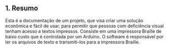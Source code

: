 
## 1\. Resumo

Esta é a documentação de um projeto, que visa criar uma solução econômica e fácil de usar, para permitir que pessoas com deficiência visual tenham acesso a textos impressos. Consiste em uma impressora Braille de baixo custo que é controlada por um Arduino. O software é responsável por ler os arquivos de texto e transmiti-los para a impressora Braille.
